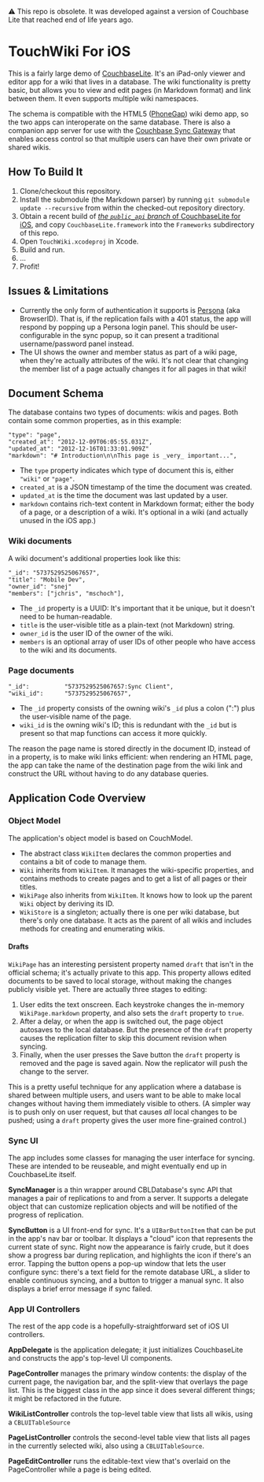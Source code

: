 ⚠️ This repo is obsolete.  It was developed against a version of Couchbase Lite that reached end of life years ago.

# TouchWiki For iOS

This is a fairly large demo of [CouchbaseLite][TOUCHDB]. It's an iPad-only viewer and editor app for a wiki that lives in a database. The wiki functionality is pretty basic, but allows you to view and edit pages (in Markdown format) and link between them. It even supports multiple wiki namespaces.

The schema is compatible with the HTML5 ([PhoneGap][TOUCHGAP]) wiki demo app, so the two apps can interoperate on the same database. There is also a companion app server for use with the [Couchbase Sync Gateway][GATEWAY] that enables access control so that multiple users can have their own private or shared wikis.

## How To Build It

1. Clone/checkout this repository.
2. Install the submodule (the Markdown parser) by running `git submodule update --recursive` from within the checked-out repository directory.
3. Obtain a recent build of [_the `public_api` branch_ of CouchbaseLite for iOS][PUBLICAPI], and copy `CouchbaseLite.framework` into the `Frameworks` subdirectory of this repo.
4. Open `TouchWiki.xcodeproj` in Xcode.
5. Build and run.
6. ...
7. Profit!

## Issues & Limitations

* Currently the only form of authentication it supports is [Persona][PERSONA] (aka BrowserID). That is, if the replication fails with a 401 status, the app will respond by popping up a Persona login panel. This should be user-configurable in the sync popup, so it can present a traditional username/password panel instead.
* The UI shows the owner and member status as part of a wiki page, when they're actually attributes of the wiki. It's not clear that changing the member list of a page actually changes it for all pages in that wiki!

## Document Schema

The database contains two types of documents: wikis and pages. Both contain some common properties, as in this example:

    "type": "page",
    "created_at": "2012-12-09T06:05:55.031Z",
    "updated_at": "2012-12-16T01:33:01.909Z"
    "markdown": "# Introduction\n\nThis page is _very_ important...",

* The `type` property indicates which type of document this is, either `"wiki"` or `"page"`.
* `created_at` is a JSON timestamp of the time the document was created.
* `updated_at` is the time the document was last updated by a user.
* `markdown` contains rich-text content in Markdown format; either the body of a page, or a description of a wiki. It's optional in a wiki (and actually unused in the iOS app.)

### Wiki documents

A wiki document's additional properties look like this:

    "_id": "5737529525067657",
    "title": "Mobile Dev",
    "owner_id": "snej"
    "members": ["jchris", "mschoch"],

* The `_id` property is a UUID: It's important that it be unique, but it doesn't need to be human-readable.
* `title` is the user-visible title as a plain-text (not Markdown) string.
* `owner_id` is the user ID of the owner of the wiki.
* `members` is an optional array of user IDs of other people who have access to the wiki and its documents.

### Page documents

    "_id":          "5737529525067657:Sync Client",
    "wiki_id":      "5737529525067657",

* The `_id` property consists of the owning wiki's `_id` plus a colon (":") plus the user-visible name of the page.
* `wiki_id` is the owning wiki's ID; this is redundant with the `_id` but is present so that map functions can access it more quickly.

The reason the page name is stored directly in the document ID, instead of in a property, is to make wiki links efficient: when rendering an HTML page, the app can take the name of the destination page from the wiki link and construct the URL without having to do any database queries.

## Application Code Overview

### Object Model

The application's object model is based on CouchModel. 

* The abstract class `WikiItem` declares the common properties and contains a bit of code to manage them.
* `Wiki` inherits from `WikiItem`. It manages the wiki-specific properties, and contains methods to create pages and to get a list of all pages or their titles.
* `WikiPage` also inherits from `WikiItem`. It knows how to look up the parent `Wiki` object by deriving its ID.
* `WikiStore` is a singleton; actually there is one per wiki database, but there's only one database. It acts as the parent of all wikis and includes methods for creating and enumerating wikis.

#### Drafts

`WikiPage` has an interesting persistent property named `draft` that isn't in the official schema; it's actually private to this app. This property allows edited documents to be saved to local storage, without making the changes publicly visible yet. There are actually three stages to editing:

1. User edits the text onscreen. Each keystroke changes the in-memory `WikiPage.markdown` property, and also sets the `draft` property to `true`.
2. After a delay, or when the app is switched out, the page object autosaves to the local database. But the presence of the `draft` property causes the replication filter to skip this document revision when syncing.
3. Finally, when the user presses the Save button the `draft` property is removed and the page is saved again. Now the replicator will push the change to the server.

This is a pretty useful technique for any application where a database is shared between multiple users, and users want to be able to make local changes without having them immediately visible to others. (A simpler way is to push only on user request, but that causes _all_ local changes to be pushed; using a `draft` property gives the user more fine-grained control.)

### Sync UI

The app includes some classes for managing the user interface for syncing. These are intended to be reuseable, and might eventually end up in CouchbaseLite itself.

**SyncManager** is a thin wrapper around CBLDatabase's sync API that manages a pair of replications to and from a server. It supports a delegate object that can customize replication objects and will be notified of the progress of replication.

**SyncButton** is a UI front-end for sync. It's a `UIBarButtonItem` that can be put in the app's nav bar or toolbar. It displays a "cloud" icon that represents the current state of sync. Right now the appearance is fairly crude, but it does show a progress bar during replication, and highlights the icon if there's an error. Tapping the button opens a pop-up window that lets the user configure sync: there's a text field for the remote database URL, a slider to enable continuous syncing, and a button to trigger a manual sync. It also displays a brief error message if sync failed.

### App UI Controllers

The rest of the app code is a hopefully-straightforward set of iOS UI controllers.

**AppDelegate** is the application delegate; it just initializes CouchbaseLite and constructs the app's top-level UI components.

**PageController** manages the primary window contents: the display of the current page, the navigation bar, and the split-view that overlays the page list. This is the biggest class in the app since it does several different things; it might be refactored in the future.

**WikiListController** controls the top-level table view that lists all wikis, using a `CBLUITableSource`

**PageListController** controls the second-level table view that lists all pages in the currently selected wiki, also using a `CBLUITableSource`.

**PageEditController** runs the editable-text view that's overlaid on the PageController while a page is being edited.

[TOUCHDB]: http://touchdb.org
[TOUCHGAP]: https://github.com/jchris/TouchGap
[GATEWAY]: https://github.com/couchbaselabs/sync_gateway
[PUBLICAPI]: https://github.com/couchbaselabs/CouchbaseLite-iOS/tree/public-api
[PERSONA]: https://developer.mozilla.org/en-US/docs/persona
